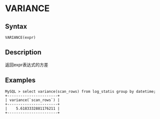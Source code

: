 # VARIANCE

## Syntax

`VARIANCE(expr)`

## Description

返回expr表达式的方差

## Examples
```
MySQL > select variance(scan_rows) from log_statis group by datetime;
+-----------------------+
| variance(`scan_rows`) |
+-----------------------+
|    5.6183332881176211 |
+-----------------------+
```